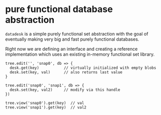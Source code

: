 # pure functional database abstraction

`datadesk` is a simple purely functional set abstraction with the goal
of eventually making very big and fast purely functional databases.

Right now we are defining an interface and creating a reference
implementation which uses an existing in-memory functional set library.

```
tree.edit('', 'snap0', db => {
  desk.get(key)           // virtually initialized with empty blobs
  desk.set(key, val)      // also returns last value
}

tree.edit('snap0', 'snap1', db => {
  desk.set(key, val2)     // modify via this handle
})

tree.view('snap0').get(key)  // val
tree.view('snap1').get(key)  // val2
```